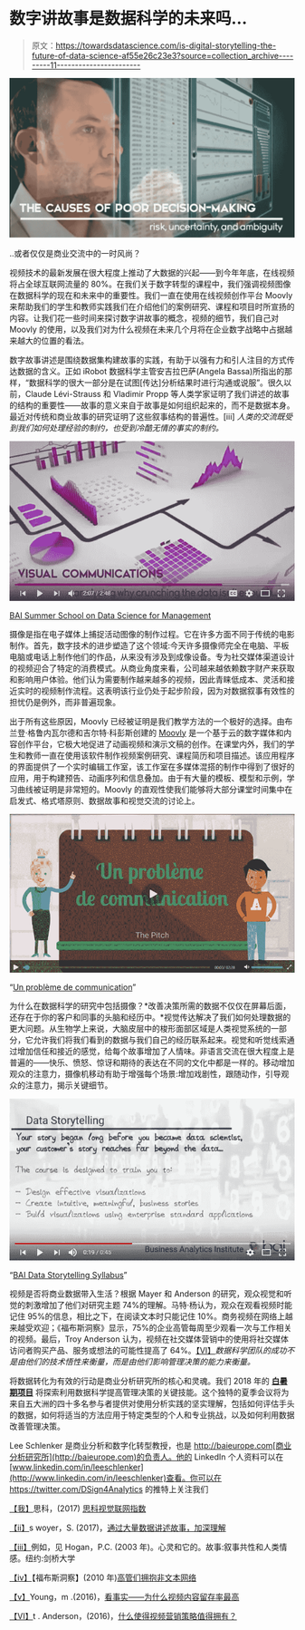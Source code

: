 # 数字讲故事是数据科学的未来吗…

> 原文：<https://towardsdatascience.com/is-digital-storytelling-the-future-of-data-science-af55e26c23e3?source=collection_archive---------11----------------------->

![](img/77c078c75923d3eb9d1bb0255f7a5ff4.png)

..或者仅仅是商业交流中的一时风尚？

视频技术的最新发展在很大程度上推动了大数据的兴起——到今年年底，在线视频将占全球互联网流量的 80%。在我们关于数字转型的课程中，我们强调视频图像在数据科学的现在和未来中的重要性。我们一直在使用在线视频创作平台 Moovly 来帮助我们的学生和教师实践我们在介绍他们的案例研究、课程和项目时所宣扬的内容。让我们花一些时间来探讨数字讲故事的概念，视频的细节，我们自己对 Moovly 的使用，以及我们对为什么视频在未来几个月将在企业数字战略中占据越来越大的位置的看法。

数字故事讲述是围绕数据集构建故事的实践，有助于以强有力和引人注目的方式传达数据的含义。正如 iRobot 数据科学主管安吉拉巴萨(Angela Bassa)所指出的那样，“数据科学的很大一部分是在试图[传达]分析结果时进行沟通或说服”。很久以前，Claude Lévi-Strauss 和 Vladimir Propp 等人类学家证明了我们讲述的故事的结构的重要性——故事的意义来自于故事是如何组织起来的，而不是数据本身。最近对传统和商业故事的研究证明了这些叙事结构的普遍性。[iii] *人类的交流既受到我们如何处理经验的制约，也受到冷酷无情的事实的制约。*

![](img/f9896424a549433a374aaa9d57d91145.png)

[BAI Summer School on Data Science for Management](https://youtu.be/jkxPcIyx_Bg)

摄像是指在电子媒体上捕捉活动图像的制作过程。它在许多方面不同于传统的电影制作。首先，数字技术的进步塑造了这个领域:今天许多摄像师完全在电脑、平板电脑或电话上制作他们的作品，从来没有涉及到成像设备。专为社交媒体渠道设计的视频迎合了特定的消费模式。从商业角度来看，公司越来越依赖数字财产来获取和影响用户体验。他们认为需要制作越来越多的视频，因此青睐低成本、灵活和接近实时的视频制作流程。这表明该行业仍处于起步阶段，因为对数据叙事有效性的担忧仍是例外，而非普遍现象。

出于所有这些原因，Moovly 已经被证明是我们教学方法的一个极好的选择。由布兰登·格鲁内瓦尔德和吉尔特·科彭斯创建的 [Moovly](http://moovly.com/) 是一个基于云的数字媒体和内容创作平台，它极大地促进了动画视频和演示文稿的创作。在课堂内外，我们的学生和教师一直在使用该软件制作视频案例研究、课程简历和项目描述。该应用程序的界面提供了一个实时编辑工作室，该工作室在多媒体混搭的制作中得到了很好的应用，用于构建预告、动画序列和信息叠加。由于有大量的模板、模型和示例，学习曲线被证明是非常短的。Moovly 的直观性使我们能够将大部分课堂时间集中在启发式、格式塔原则、数据故事和视觉交流的讨论上。

![](img/94b949f4fc9b13742b5ba92616939b38.png)

“[Un problème de communication](https://youtu.be/dMf2qWlasrA)”

为什么在数据科学的研究中包括摄像？*改善决策所需的数据不仅仅在屏幕后面，还存在于你的客户和同事的头脑和经历中。*视觉传达解决了我们如何处理数据的更大问题。从生物学上来说，大脑皮层中的梭形面部区域是人类视觉系统的一部分，它允许我们将我们看到的数据与我们自己的经历联系起来。视觉和听觉线索通过增加信任和接近的感觉，给每个故事增加了人情味。非语言交流在很大程度上是普遍的——快乐、愤怒、惊讶和期待的表达在不同的文化中都是一样的。移动增加观众的注意力，摄像机移动有助于增强每个场景:增加戏剧性，跟随动作，引导观众的注意力，揭示关键细节。

![](img/6d0d301fb4f0777aed1133a4519a4d79.png)

“[BAI Data Storytelling Syllabus](https://youtu.be/kV7It9hJhOg)”

视频是否将商业数据带入生活？根据 Mayer 和 Anderson 的研究，观众视觉和听觉的刺激增加了他们对研究主题 74%的理解。马特·杨认为，观众在观看视频时能记住 95%的信息，相比之下，在阅读文本时只能记住 10%。商务视频在网络上越来越受欢迎；《福布斯洞察》显示，75%的企业高管每周至少观看一次与工作相关的视频。最后，Troy Anderson 认为，视频在社交媒体营销中的使用将社交媒体访问者购买产品、服务或想法的可能性提高了 64%。[【VI】](#_edn5)*数据科学团队的成功不是由他们的技术悟性来衡量，而是由他们影响管理决策的能力来衡量。*

将数据转化为有效的行动是商业分析研究所的核心和灵魂。我们 2018 年的 [**白暑期项目**](http://baisummer.com/) 将探索利用数据科学提高管理决策的关键技能。这个独特的夏季会议将为来自五大洲的四十多名参与者提供对使用分析实践的坚实理解，包括如何评估手头的数据，如何将适当的方法应用于特定类型的个人和专业挑战，以及如何利用数据改善管理决策。

Lee Schlenker 是商业分析和数字化转型教授，也是 http://baieurope.com[商业分析研究所](http://baieurope.com)的负责人。他的 LinkedIn 个人资料可以在[www.linkedin.com/in/leeschlenker](http://www.linkedin.com/in/leeschlenker)查看。你可以在 https://twitter.com/DSign4Analytics 的推特上关注我们

[【我】](#_ednref1)思科，(2017) [思科视觉联网指数](https://www.cisco.com/c/en/us/solutions/collateral/service-provider/visual-networking-index-vni/complete-white-paper-c11-481360.html)

[【ii】](#_ednref2)s woyer，S. (2017)，[通过大量数据讲述故事，加深理解](https://tdwi.org/articles/2017/03/09/enable-deeper-understanding-with-great-data-storytelling.aspx)

[【iii】](#_ednref3)例如，见 Hogan，P.C. (2003 年)。心灵和它的。故事:叙事共性和人类情感。纽约:剑桥大学

[【iv】](#_ednref4)【福布斯洞察】(2010 年)[高管们拥抱非文本网络](https://images.forbes.com/forbesinsights/StudyPDFs/Video_in_the_CSuite.pdf)

[【v】](#_ednref4)Young，m .(2016)，[看事实——为什么视频内容留存率最高](https://www.popvideo.com/blog/looking-at-the-facts-why-video-content-has-the-highest-retention-rate)

[【VI】](#_ednref5)t . Anderson，(2016)，[什么使得视频营销策略值得拥有？](http://www.autodemo.com/2016/08/makes-video-marketing-strategy-worth/)